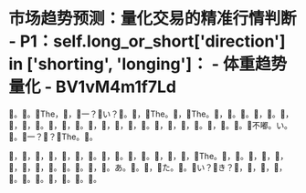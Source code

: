 # 市场趋势预测：量化交易的精准行情判断 - P1：self.long_or_short['direction'] in ['shorting', 'longing']： - 体重趋势量化 - BV1vM4m1f7Ld

🎼。🎼。🎼The，🎼，🎼一？🎼い？🎼。🎼，🎼The。🎼，🎼The。🎼，🎼。🎼。🎼，🎼。🎼，🎼，🎼，🎼。🎼，🎼，🎼。🎼，🎼，🎼，🎼，🎼。🎼，🎼，🎼，🎼。🎼，🎼。🎼。🎼不嘟。い。🎼。🎼一？🎼？🎼The。🎼。

🎼，🎼，🎼，🎼，🎼，🎼，🎼。🎼，🎼。🎼，🎼。🎼，🎼，🎼，🎼The。🎼，🎼。🎼，🎼，🎼，🎼，🎼，🎼，🎼。🎼。🎼。🎼，🎼。あ。🎼。🎼，🎼た。🎼。🎼い？🎼き？🎼，🎼，🎼，🎼，🎼。🎼。🎼。🎼，🎼。🎼。🎼。

